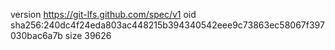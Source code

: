 version https://git-lfs.github.com/spec/v1
oid sha256:240dc4f24eda803ac448215b394340542eee9c73863ec58067f397030bac6a7b
size 39626
